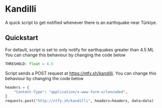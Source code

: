 # Kandilli

A quick script to get notified whenever there is an earthquake near Türkiye.

## Quickstart

For default, script is set to only notify for earthquakes greater than 4.5 ML
You can change this behaviour by changing the code below

```python
THRESHOLD: float = 4.5
```

Script sends a POST request at <https://ntfy.sh/kandilli>.
You can change this behaviour by changing the code below

```python
headers = {
    "Content-Type": "application/x-www-form-urlencoded",
}
requests.post("http://ntfy.sh/kandilli", headers=headers, data=data)
```
